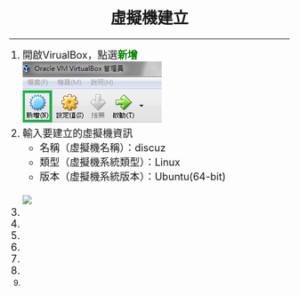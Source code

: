# **<center>虛擬機建立**

---

<ol><font size="4">
<li>開啟VirualBox，點選<font color='green'><b>新增</b></font>
<br><img src='../img/index/part1_1.png'>
<li>輸入要建立的虛擬機資訊
  <ul>
    <li>名稱（虛擬機名稱）：discuz
    <li>類型（虛擬機系統類型）：Linux
    <li>版本（虛擬機系統版本）：Ubuntu(64-bit)
  </ul>
  <br><img src='../img/index/part1_2.png'>
<li>
<li>
<li>
<li>
<li>
<li>
<li>
</font></ol>